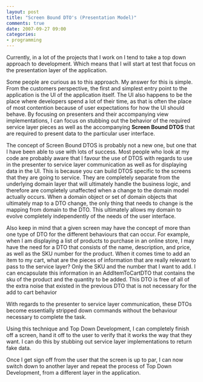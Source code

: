 ```yaml
---
layout: post
title: "Screen Bound DTO's (Presentation Model)"
comments: true
date: 2007-09-27 09:00
categories:
- programming
---
```


Currently, in a lot of the projects that I work on I tend to take a top down approach to development. Which means that I will start at test that focus on the presentation layer of the application.

Some people are curious as to this approach. My answer for this is simple. From the customers perspective, the first and simplest entry point to the application is the UI of the application itself. The UI also happens to be the place where developers spend a lot of their time, as that is often the place of most contention because of user expectations for how the UI should behave. By focusing on presenters and their accompanying view implementations, I can focus on stubbing out the behavior of the required service layer pieces as well as the accompanying <strong>Screen Bound DTOS</strong> that are required to present data to the particular user interface.

The concept of Screen Bound DTOS is probably not a new one, but one that I have been able to use with lots of success. Most people who look at my code are probably aware that I favour the use of DTOS with regards to use in the presenter to service layer communication as well as for displaying data in the UI. This is because you can build DTOS specific to the screens that they are going to service. They are completely separate from the underlying domain layer that will ultimately handle the business logic, and therefore are completely unaffected when a change to the domain model actually occurs. When a domain object or set of domain objects that ultimately map to a DTO change, the only thing that needs to change is the mapping from domain to the DTO. This ultimately allows my domain to evolve completely independently of the needs of the user interface.

Also keep in mind that a given screen may have the concept of more than one type of DTO for the different behaviours that can occur. For example, when I am displaying a list of products to purchase in an online store, I may have the need for a DTO that consists of the name, description, and price, as well as the SKU number for the product. When it comes time to add an item to my cart, what are the pieces of information that are really relevant to pass to the service layer? Only the SKU and the number that I want to add. I can encapsulate this information in an AddItemToCartDTO that contains the sku of the product and the quantity to be added. This DTO is free of all of the extra noise that existed in the previous DTO that is not necessary for the add to cart behavior

With regards to the presenter to service layer communication, these DTOs become essentially stripped down commands without the behaviour necessary to complete the task.

Using this technique and Top Down Development, I can completely finish off a screen, hand it off to the user to verify that it works the way that they want. I can do this by stubbing out service layer implementations to return fake data.

Once I get sign off from the user that the screen is up to par, I can now switch down to another layer and repeat the process of Top Down Development, from a different layer in the application.

 




